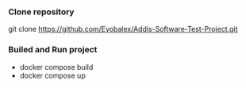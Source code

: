### Clone repository
git clone https://github.com/Eyobalex/Addis-Software-Test-Project.git

### Builed and Run project
 - docker compose build
 - docker compose up
